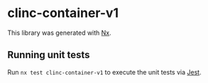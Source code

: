 # clinc-container-v1

This library was generated with [Nx](https://nx.dev).

## Running unit tests

Run `nx test clinc-container-v1` to execute the unit tests via [Jest](https://jestjs.io).
